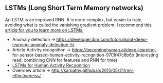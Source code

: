 ## LSTMs (Long Short Term Memory networks)
An LSTM is an improved RNN. It is more complex, but easier to train, avoiding what is called the vanishing gradient problem. I recommend [this article for you to learn more on LSTMs.](http://colah.github.io/posts/2015-08-Understanding-LSTMs/)
* Anomaly detection -> https://developer.ibm.com/tutorials/iot-deep-learning-anomaly-detection-5/
* Article Activity recognition -> https://becominghuman.ai/deep-learning-for-sensor-based-human-activity-recognition-970ff47c6b6b (interesting read, combining CNN for features and RNN for time)
* [LSTMs for Human Activity Recognition](https://github.com/guillaume-chevalier/LSTM-Human-Activity-Recognition)
* Overview article -> http://karpathy.github.io/2015/05/21/rnn-effectiveness/